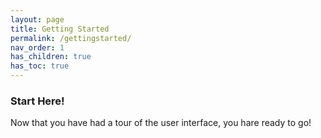 ```yaml
---
layout: page
title: Getting Started
permalink: /gettingstarted/
nav_order: 1
has_children: true
has_toc: true
---
```


### Start Here!

Now that you have had a tour of the user interface, you hare ready to go!